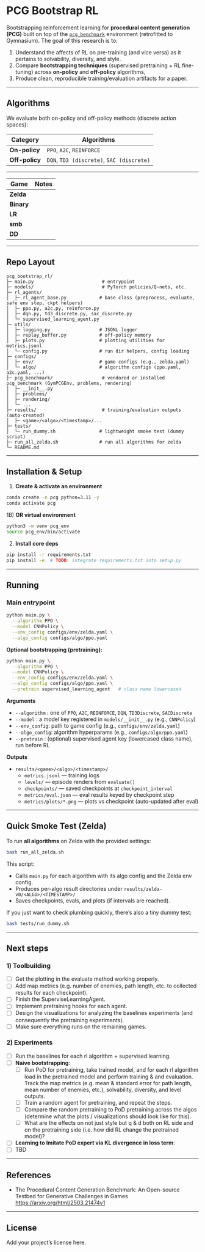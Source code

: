 # PCG Bootstrap RL

Bootstrapping reinforcement learning for **procedural content generation (PCG)** built on top of the
[`pcg_benchmark`](https://github.com/amidos2006/pcg_benchmark/tree/main) environment (retrofitted to Gymnasium).
The goal of this research is to:
1) Understand the affects of RL on pre-training (and vice versa) as it pertains to solvability, diversity, and style. 
2) Compare **bootstrapping techniques** (supervised pretraining + RL fine-tuning) across
**on-policy** and **off-policy** algorithms, 
3) Produce clean, reproducible training/evaluation artifacts for a paper.

---

## Algorithms

We evaluate both on-policy and off-policy methods (discrete action spaces):

| Category     | Algorithms                               |
|--------------|-------------------------------------------|
| **On-policy** | `PPO`, `A2C`, `REINFORCE`                 |
| **Off-policy**| `DQN`, `TD3 (discrete)`, `SAC (discrete)` |

---

| Game        | Notes                                                                |
| ----------- | -------------------------------------------------------------------- |
| **Zelda**   |                                                                      |
| **Binary**  |                                                                      |
| **LR**      |                                                                      |
| **smb**     |                                                                      |
| **DD**      |                                                                      |


---

## Repo Layout

```
pcg_bootstrap_rl/
├─ main.py                         # entrypoint
├─ models/                         # PyTorch policies/Q-nets, etc.
├─ rl_agents/
│  ├─ rl_agent_base.py            # base class (preprocess, evaluate, safe env step, ckpt helpers)
│  ├─ ppo.py, a2c.py, reinforce.py
│  ├─ dqn.py, td3_discrete.py, sac_discrete.py
│  └─ supervised_learning_agent.py
├─ utils/
│  ├─ logging.py                  # JSONL logger
│  ├─ replay_buffer.py            # off-policy memory
│  ├─ plots.py                    # plotting utilities for metrics.jsonl
│  └─ config.py                   # run dir helpers, config loading
├─ configs/
│  ├─ env/                        # game configs (e.g., zelda.yaml)
│  └─ algo/                       # algorithm configs (ppo.yaml, a2c.yaml, ...)
├─ pcg_benchmark/                  # vendored or installed pcg_benchmark (GymPCGEnv, problems, rendering)
│  ├─ __init__.py
│  ├─ problems/
│  ├─ rendering/
│  └─ ...
├─ results/                        # training/evaluation outputs (auto-created)
│  ├─ <game>/<algo>/<timestamp>/...
├─ tests/
│  └─ run_dummy.sh                # lightweight smoke test (dummy script)
├─ run_all_zelda.sh               # run all algorithms for zelda
└─ README.md
```

---

## Installation & Setup

1) **Create & activate an environment**
```bash
conda create -n pcg python=3.11 -y
conda activate pcg
```
1B) **OR virtual environment**
```bash
python3 -m venv pcg_env
source pcg_env/bin/activate
```

2) **Install core deps**
```bash
pip install -r requirements.txt
pip install -e. # TODO: integrate requirements.txt into setup.py
```

---

## Running

### Main entrypoint

```bash
python main.py \
  --algorithm PPO \
  --model CNNPolicy \
  --env_config configs/env/zelda.yaml \
  --algo_config configs/algo/ppo.yaml
```

**Optional bootstrapping (pretraining):**
```bash
python main.py \
  --algorithm PPO \
  --model CNNPolicy \
  --env_config configs/env/zelda.yaml \
  --algo_config configs/algo/ppo.yaml \
  --pretrain supervised_learning_agent   # class name lowercased
```

**Arguments**
- `--algorithm` : one of `PPO`, `A2C`, `REINFORCE`, `DQN`, `TD3Discrete`, `SACDiscrete`
- `--model`     : a model key registered in `models/__init__.py` (e.g., `CNNPolicy`)
- `--env_config`: path to game config (e.g., `configs/env/zelda.yaml`)
- `--algo_config`: algorithm hyperparams (e.g., `configs/algo/ppo.yaml`)
- `--pretrain`  : (optional) supervised agent key (lowercased class name), run before RL

**Outputs**
- `results/<game>/<algo>/<timestamp>/`
  - `metrics.jsonl` — training logs
  - `levels/` — episode renders from `evaluate()`
  - `checkpoints/` — saved checkpoints at `checkpoint_interval`
  - `metrics/eval.json` — eval results keyed by checkpoint step
  - `metrics/plots/*.png` — plots vs checkpoint (auto-updated after eval)

---

## Quick Smoke Test (Zelda)

To run **all algorithms** on Zelda with the provided settings:

```bash
bash run_all_zelda.sh
```

This script:
- Calls `main.py` for each algorithm with its algo config and the Zelda env config.
- Produces per-algo result directories under `results/zelda-v0/<ALGO>/<TIMESTAMP>/`
- Saves checkpoints, evals, and plots (if intervals are reached).

If you just want to check plumbing quickly, there’s also a tiny dummy test:
```bash
bash tests/run_dummy.sh
```

---

## Next steps

### 1) Toolbuilding
- [ ] Get the plotting in the evaluate method working properly.
- [ ] Add map metrics (e.g. number of enemies, path length, etc. to collected results for each checkpoint).
- [ ] Finish the SuperviseLearningAgent.
- [ ] Implement pretraining hooks for each agent.
- [ ] Design the visualizations for analyzing the baselines experiments (and consequently the pretraining experiments).
- [ ] Make sure everything runs on the remaining games.

### 2) Experiments
- [ ] Run the baselines for each rl algorithm + supervised learning.
- [ ] **Naive bootstrapping**:
  - [ ] Run PoD for pretraining, take trained model, and for each rl algorithm load in the pretrained model and perform training & and evaluation. Track the map metrics (e.g. mean & standard error for path length, mean number of enemies, etc.), solvability, diversity, and level outputs.
  - [ ] Train a random agent for pretraining, and repeat the steps.
  - [ ] Compare the random pretraining to PoD pretraining across the algos (determine what the plots / visualizations should look like for this).
  - [ ] What are the effects on not just style but q & d both on RL side and on the pretraining side (i.e. how did RL change the pretrained model)?
- [ ] **Learning to Imitate PoD expert via KL divergence in loss term**:
- [ ] TBD

---

## References

- The Procedural Content Generation Benchmark: An Open-source Testbed for Generative Challenges in Games https://arxiv.org/html/2503.21474v1

---

## License

Add your project’s license here.
